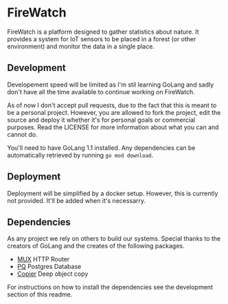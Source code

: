 # FireWatch
FireWatch is a platform designed to gather statistics about nature. It provides a system for IoT sensors to be placed in a forest (or other environment) and monitor the data in a single place.

## Development
Developement speed will be limited as I'm stil learning GoLang and sadly don't have all the time available to continue working on FireWatch.

As of now I don't accept pull requests, due to the fact that this is meant to be a personal project. However, you are allowed to fork the project, edit the source and deploy it whether it's for personal goals or commercial purposes. Read the LICENSE for more information about what you can and cannot do.

You'll need to have GoLang 1.1 installed. Any dependencies can be automatically retrieved by running ```go mod download```.

## Deployment
Deployment will be simplified by a docker setup. However, this is currently not provided. It'll be added when it's necessarry.

## Dependencies
As any project we rely on others to build our systems. Special thanks to the creators of GoLang and the creates of the following packages.

* [MUX](https://www.github.com/gorilla/mux) HTTP Router
* [PQ](https://www.github.com/lib/pq) Postgres Database
* [Copier](https:://www.github.com/linzhu/copier) Deep object copy

For instructions on how to install the dependencies see the development section of this readme.